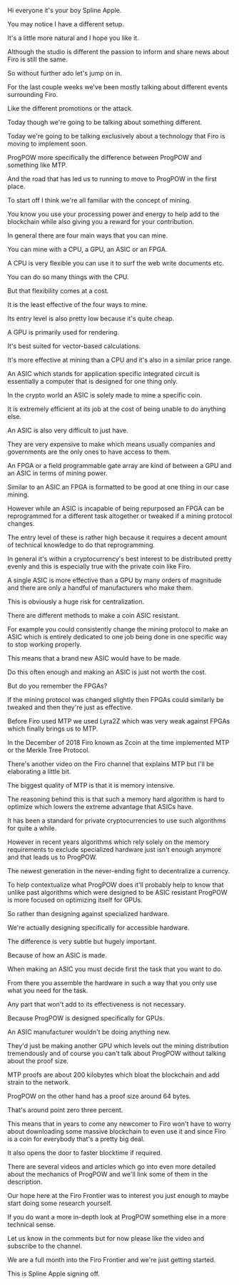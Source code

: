Hi everyone it's your boy Spline Apple.

You may notice I have a different setup.

It's a little more natural and I hope you like it.

Although the studio is different the passion to inform and share news about Firo is still the same.

So without further ado let's jump on in.

For the last couple weeks we've been mostly talking about different events surrounding Firo.

Like the different promotions or the attack.

Today though we're going to be talking about something different.

Today we're going to be talking exclusively about a technology that Firo is moving to implement soon.

ProgPOW more specifically the difference between ProgPOW and something like MTP.

And the road that has led us to running to move to ProgPOW in the first place.

To start off I think we're all familiar with the concept of mining.

You know you use your processing power and energy to help add to the blockchain while also giving you a reward for your contribution.

In general there are four main ways that you can mine.

You can mine with a CPU, a GPU, an ASIC or an FPGA.

A CPU is very flexible you can use it to surf the web write documents etc.

You can do so many things with the CPU.

But that flexibility comes at a cost.

It is the least effective of the four ways to mine.

Its entry level is also pretty low because it's quite cheap.

A GPU is primarily used for rendering.

It's best suited for vector-based calculations.

It's more effective at mining than a CPU and it's also in a similar price range.

An ASIC which stands for application specific integrated circuit is essentially a computer that is designed for one thing only.

In the crypto world an ASIC is solely made to mine a specific coin.

It is extremely efficient at its job at the cost of being unable to do anything else.

An ASIC is also very difficult to just have.

They are very expensive to make which means usually companies and governments are the only ones to have access to them.

An FPGA or a field programmable gate array are kind of between a GPU and an ASIC in terms of mining power.

Similar to an ASIC an FPGA is formatted to be good at one thing in our case mining.

However while an ASIC is incapable of being repurposed an FPGA can be reprogrammed for a different task altogether or tweaked if a mining protocol changes.

The entry level of these is rather high because it requires a decent amount of technical knowledge to do that reprogramming.

In general it's within a cryptocurrency's best interest to be distributed pretty evenly and this is especially true with the private coin like Firo.

A single ASIC is more effective than a GPU by many orders of magnitude and there are only a handful of manufacturers who make them.

This is obviously a huge risk for centralization.

There are different methods to make a coin ASIC resistant.

For example you could consistently change the mining protocol to make an ASIC which is entirely dedicated to one job being done in one specific way to stop working properly.

This means that a brand new ASIC would have to be made.

Do this often enough and making an ASIC is just not worth the cost.

But do you remember the FPGAs?

If the mining protocol was changed slightly then FPGAs could similarly be tweaked and then they're just as effective.

Before Firo used MTP we used Lyra2Z which was very weak against FPGAs which finally brings us to MTP.

In the December of 2018 Firo known as Zcoin at the time implemented MTP or the Merkle Tree Protocol.

There's another video on the Firo channel that explains MTP but I'll be elaborating a little bit.

The biggest quality of MTP is that it is memory intensive.

The reasoning behind this is that such a memory hard algorithm is hard to optimize which lowers the extreme advantage that ASICs have.

It has been a standard for private cryptocurrencies to use such algorithms for quite a while.

However in recent years algorithms which rely solely on the memory requirements to exclude specialized hardware just isn't enough anymore and that leads us to ProgPOW.

The newest generation in the never-ending fight to decentralize a currency.

To help contextualize what ProgPOW does it'll probably help to know that unlike past algorithms which were designed to be ASIC resistant ProgPOW is more focused on optimizing itself for GPUs.

So rather than designing against specialized hardware.

We're actually designing specifically for accessible hardware.

The difference is very subtle but hugely important.

Because of how an ASIC is made.

When making an ASIC you must decide first the task that you want to do.

From there you assemble the hardware in such a way that you only use what you need for the task.

Any part that won't add to its effectiveness is not necessary.

Because ProgPOW is designed specifically for GPUs.

An ASIC manufacturer wouldn't be doing anything new.

They'd just be making another GPU which levels out the mining distribution tremendously and of course you can't talk about ProgPOW without talking about the proof size.

MTP proofs are about 200 kilobytes which bloat the blockchain and add strain to the network.

ProgPOW on the other hand has a proof size around 64 bytes.

That's around point zero three percent.

This means that in years to come any newcomer to Firo won't have to worry about downloading some massive blockchain to even use it and since Firo is a coin for everybody that's a pretty big deal.

It also opens the door to faster blocktime if required.

There are several videos and articles which go into even more detailed about the mechanics of ProgPOW and we'll link some of them in the description.

Our hope here at the Firo Frontier was to interest you just enough to maybe start doing some research yourself.

If you do want a more in-depth look at ProgPOW something else in a more technical sense.

Let us know in the comments but for now please like the video and subscribe to the channel.

We are a full month into the Firo Frontier and we're just getting started.

This is Spline Apple signing off.
